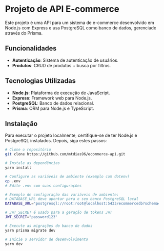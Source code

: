 # Projeto de API E-commerce

Este projeto é uma API para um sistema de e-commerce desenvolvido em Node.js com Express e usa PostgreSQL como banco de dados, gerenciado através do Prisma.

## Funcionalidades

- **Autenticação**: Sistema de autenticação de usuários.
- **Produtos**: CRUD de produtos + busca por filtros.
  
## Tecnologias Utilizadas

- **Node.js**: Plataforma de execução de JavaScript.
- **Express**: Framework web para Node.js.
- **PostgreSQL**: Banco de dados relacional.
- **Prisma**: ORM para Node.js e TypeScript.

## Instalação

Para executar o projeto localmente, certifique-se de ter Node.js e PostgreSQL instalados. Depois, siga estes passos:

```bash
# Clone o repositório
git clone https://github.com/mtdias96/ecommerce-api.git

# Instale as dependências
yarn install

# Configure as variáveis de ambiente (exemplo com dotenv)
cp .env
# Edite .env com suas configurações

# Exemplo de configuração das variáveis de ambiente:
# DATABASE_URL deve apontar para o seu banco PostgreSQL local
DATABASE_URL="postgresql://root:root@localhost:5433/ecommercedb?schema=public"

# JWT_SECRET é usado para a geração de tokens JWT
JWT_SECRET="password123"

# Execute as migrações do banco de dados
yarn prisma migrate dev

# Inicie o servidor de desenvolvimento
yarn dev
